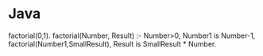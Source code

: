 # Java

factorial(0,1).
factorial(Number, Result) :- 
    Number>0,
    Number1 is Number-1,
    factorial(Number1,SmallResult),
    Result is SmallResult * Number.
